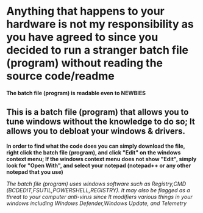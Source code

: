 # Anything that happens to your hardware is not my responsibility as you have agreed to since you decided to run a stranger batch file (program) without reading the source code/readme

****The batch file (program) is readable even to NEWBIES****

## This is a batch file (program) that allows you to tune windows without the knowledge to do so; It allows you to debloat your windows & drivers.

**In order to find what the code does you can simply download the file, right click the batch file (program), and click "Edit" on the windows context menu; If the windows context menu does not show "Edit", simply look for "Open With", and select your notepad (notepad++ or any other notepad that you use)**

*The batch file (program) uses windows software such as Registry,CMD (BCDEDIT,FSUTIL,POWERSHELL,REGISTRY). It may also be flagged as a threat to your computer anti-virus since It modifiers various things in your windows including Windows Defender,Windows Update, and Telemetry*


